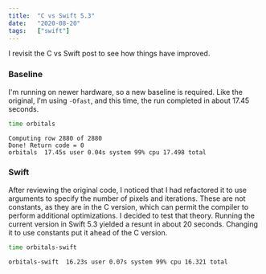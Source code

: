 ```yaml
---
title:  "C vs Swift 5.3"
date:   "2020-08-20"
tags:   ["swift"]
---
```


I revisit the C vs Swift post to see how things have improved.

<!--more-->

### Baseline

I'm running on newer hardware, so a new baseline is required. Like the original,
I'm using `-Ofast`, and this time, the run completed in about 17.45 seconds.

```sh
time orbitals
```

```
Computing row 2880 of 2880
Done! Return code = 0
orbitals  17.45s user 0.04s system 99% cpu 17.498 total
```

### Swift

After reviewing the original code, I noticed that I had refactored it to use
arguments to specify the number of pixels and iterations. These are not
constants, as they are in the C version, which can permit the compiler to
perform additional optimizations. I decided to test that theory. Running the
current version in Swift 5.3 yielded a resunt in about 20 seconds. Changing it
to use constants put it ahead of the C version.

```sh
time orbitals-swift
```

```
orbitals-swift  16.23s user 0.07s system 99% cpu 16.321 total
```
